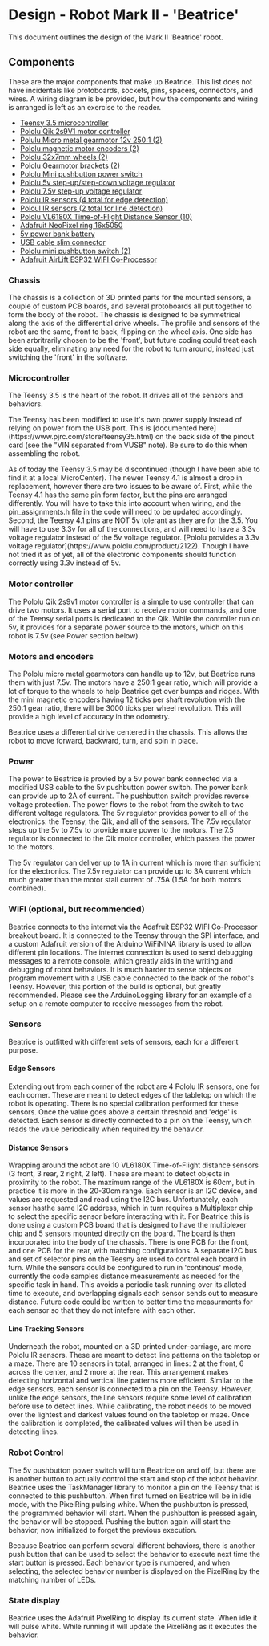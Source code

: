 # Design - Robot Mark II - 'Beatrice'

This document outlines the design of the Mark II 'Beatrice' robot.

## Components

<p>These are the major components that make up Beatrice. This list does not have incidentals like protoboards, sockets, pins,
spacers, connectors, and wires. A wiring diagram is be provided, but how the components and wiring is arranged is left as
an exercise to the reader.</p>

- [Teensy 3.5 microcontroller](https://www.pjrc.com/store/teensy35.html)
- [Pololu Qik 2s9V1 motor controller](https://www.pololu.com/product/1110)
- [Polulu Micro metal gearmotor 12v 250:1 (2)](https://www.pololu.com/product/3055)
- [Pololu magnetic motor encoders (2)](pololu.com/product/2598)
- [Pololu 32x7mm wheels (2)](https://www.pololu.com/product/1087)
- [Pololu Gearmotor brackets (2)](https://www.pololu.com/product/1089)
- [Pololu Mini pushbutton power switch](https://www.pololu.com/product/2808)
- [Pololu 5v step-up/step-down voltage regulator](https://www.pololu.com/product/2119)
- [Pololu 7.5v step-up voltage regulator](https://www.pololu.com/product/4014)
- [Pololu IR sensors (4 total for edge detection)](https://www.pololu.com/product/2459)
- [Poloul IR sensors (2 total for line detection)](https://www.pololu.com/product/961)
- [Pololu VL6180X Time-of-Flight Distance Sensor (10)](https://www.pololu.com/product/2489)
- [Adafruit NeoPixel ring 16x5050](https://www.adafruit.com/product/2855)
- [5v power bank battery](https://www.amazon.com/gp/product/B07K6HJTK2)
- [USB cable slim connector](https://www.amazon.com/gp/product/B01MZ8RA3A)
- [Pololu mini pushbutton switch (2)](https://www.pololu.com/product/1400)
- [Adafruit AirLift ESP32 WIFI Co-Processor](https://www.adafruit.com/product/4201)

### Chassis

<p>The chassis is a collection of 3D printed parts for the mounted sensors, a couple of custom PCB boards, and several protoboards
  all put together to form the body of the robot. The chassis is designed to be symmetrical along the axis of the differential drive
  wheels. The profile and sensors of the robot are the same, front to back, flipping on the wheel axis. One side has been arbritrarily
  chosen to be the 'front', but future coding could treat each side equally, eliminating any need for the robot to turn around,
  instead just switching the 'front' in the software.</p>
  
### Microcontroller

<p>The Teensy 3.5 is the heart of the robot. It drives all of the sensors and behaviors.</p>
<p>The Teensy has been modified to use it's own power supply instead of relying on power from the USB port. This is [documented
  here](https://www.pjrc.com/store/teensy35.html) on the back side of the pinout card (see the "VIN separated from VUSB" note). 
  Be sure to do this when assembling the robot.</p>
<p>As of today the Teensy 3.5 may be discontinued (though I have been able to find it at a local MicroCenter). The newer
  Teensy 4.1 is almost a drop in replacement, however there are two issues to be aware of. First, while the Teensy 4.1 has the
  same pin form factor, but the pins are arranged differently. You will have to take this into account when wiring, and the 
  pin_assignments.h file in the code will need to be updated accordingly. Second, the Teensy 4.1 pins are NOT 5v tolerant as 
  they are for the 3.5. You will have to use 3.3v for all of the connections, and will need to have a 3.3v voltage regulator
  instead of the 5v voltage regulator. [Pololu provides a 3.3v voltage regulator](https://www.pololu.com/product/2122).
  Though I have not tried it as of yet, all of the electronic components should function correctly using 3.3v instead of 5v.</p>

### Motor controller

<p>The Pololu Qik 2s9v1 motor controller is a simple to use controller that can drive two motors. It uses a serial port to
  receive motor commands, and one of the Teensy serial ports is dedicated to the Qik. While the controller run on 5v,
  it provides for a separate power source to the motors, which on this robot is 7.5v (see Power section below).</p>

### Motors and encoders

<p>The Pololu micro metal gearmotors can handle up to 12v, but Beatrice runs them with just 7.5v. The motors have a 250:1
gear ratio, which will provide a lot of torque to the wheels to help Beatrice get over bumps and ridges. With the mini 
magnetic encoders having 12 ticks per shaft revolution with the 250:1 gear ratio, there will be 3000 ticks per wheel
revolution. This will provide a high level of accuracy in the odometry.</p>
<p>Beatrice uses a differential drive centered in the chassis. This allows the robot to move forward, backward, turn, and
  spin in place.</p>

### Power

<p>The power to Beatrice is provied by a 5v power bank connected via a modified USB cable to the 5v pushbutton power switch.
The power bank can provide up to 2A of current. The pushbutton switch provides reverse voltage protection. The power flows to
the robot from the switch to two different voltage regulators. The 5v regulator provides power to all of the electronics:
the Teensy, the Qik, and all of the sensors. The 7.5v regulator steps up the 5v to 7.5v to provide more power to the motors.
The 7.5 regulator is connected to the Qik motor controller, which passes the power to the motors.</p>
<p>The 5v regulator can deliver up to 1A in current which is more than sufficient for the electronics. The 7.5v regulator
can provide up to 3A current which much greater than the motor stall current of .75A (1.5A for both motors combined).</p>

### WIFI (optional, but recommended)

<p>Beatrice connects to the internet via the Adafruit ESP32 WIFI Co-Processor breakout board. It is connected to the Teensy
  through the SPI interface, and a custom Adafruit version of the Arduino WiFiNINA library is used to allow different pin
  locations. The internet connection is used to send debugging messages to a remote console, which greatly aids in the
  writing and debugging of robot behaviors. It is much harder to sense objects or program movement with a USB cable
  connected to the back of the robot's Teensy. However, this portion of the build is optional, but greatly recommended.
  Please see the ArduinoLogging library for an example of a setup on a remote computer to receive messages from the robot.</p>

### Sensors

<p>Beatrice is outfitted with different sets of sensors, each for a different purpose.</p>

#### Edge Sensors

<p>Extending out from each corner of the robot are 4 Pololu IR sensors, one for each corner. These are meant to detect
  edges of the tabletop on which the robot is operating. There is no special calibration performed for these sensors.
  Once the value goes above a certain threshold and 'edge' is detected. Each sensor is directly connected to a pin on
  the Teensy, which reads the value periodically when required by the behavior.</p>

#### Distance Sensors

<p>Wrapping around the robot are 10 VL6180X Time-of-Flight distance sensors (3 front, 3 rear, 2 right, 2 left). These
  are meant to detect objects in proximity to the robot. The maximum range of the VL6180X is 60cm, but in practice it
  is more in the 20-30cm range. Each sensor is an I2C device, and values are requested and read using the I2C bus.
  Unfortunately, each sensor hasthe same I2C address, which in turn requires a Multiplexer chip to select the specific
  sensor before interacting with it. For Beatrice this is done using a custom PCB board that is designed to have the
  multiplexer chip and 5 sensors mounted directly on the board. The board is then incorporated into the body of
  the chassis. There is one PCB for the front, and one PCB for the rear, with matching configurations. A separate
  I2C bus and set of selector pins on the Teesny are used to control each board in turn. While the sensors could be
  configured to run in 'continous' mode, currently the code samples distance measurements as needed for the specific
  task in hand. This avoids a periodic task running over its alloted time to execute, and overlapping signals each
  sensor sends out to measure distance. Future code could be written to better time the measurments for each
  sensor so that they do not intefere with each other.</p>

#### Line Tracking Sensors

<p>Underneath the robot, mounted on a 3D printed under-carriage, are more Pololu IR sensors. These are meant to detect
  line patterns on the tabletop or a maze. There are 10 sensors in total, arranged in lines: 2 at the front, 6 across
  the center, and 2 more at the rear. This arrangement makes detecting horizontal and vertical line patterns more
  efficient. Similar to the edge sensors, each sensor is connected to a pin on the Teensy. However, unlike the edge
  sensors, the line sensors require some level of calibration before use to detect lines. While calibrating, the robot
  needs to be moved over the lightest and darkest values found on the tabletop or maze. Once the calibration is completed,
  the calibrated values will then be used in detecting lines.</p>

### Robot Control

<p>The 5v pushbutton power switch will turn Beatrice on and off, but there are is another button to actually control
  the start and stop of the robot behavior. Beatrice uses the TaskManager library to monitor a pin on the Teensy that
  is connected to this pushbutton. When first turned on Beatrice will be in idle mode, with the PixelRing pulsing white.
  When the pushbutton is pressed, the programmed behavior will start. When the pushbutton is pressed again, the behavior
  will be stopped. Pushing the button again will start the behavior, now initialized to forget the previous execution.</p>
<p>Because Beatrice can perform several different behaviors, there is another push button that can be used to select the
  behavior to execute next time the start button is pressed. Each behavior type is numbered, and when selecting, the
  selected behavior number is displayed on the PixelRing by the matching number of LEDs.</p>
  
### State display

<p>Beatrice uses the Adafruit PixelRing to display its current state. When idle it will pulse white. While running it will
  update the PixelRing as it executes the behavior.
